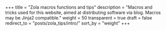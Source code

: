 +++
title = "Zola macros functions and tips"
description = "Macros and tricks used for this website, aimed at distributing software via blog. Macros may be Jinja2 compatible."
weight = 50
transparent = true
draft = false
redirect_to = "posts/zola_tips/intro/"
sort_by = "weight"
+++


